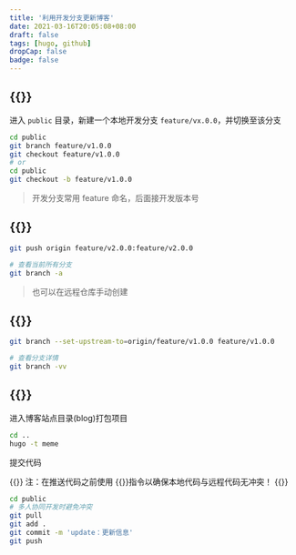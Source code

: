 ```yaml
---
title: '利用开发分支更新博客'
date: 2021-03-16T20:05:08+08:00
draft: false
tags: [hugo, github]
dropCap: false
badge: false
---
```


## {{<underline content="创建本地开发分支" color="#ffdd00" >}}

进入 `public` 目录，新建一个本地开发分支 `feature/vx.0.0`，并切换至该分支

```bash
cd public
git branch feature/v1.0.0
git checkout feature/v1.0.0
# or
cd public
git checkout -b feature/v1.0.0
```

> 开发分支常用 feature 命名，后面接开发版本号

## {{<underline content="创建远程同名分支" color="#ffdd00" >}}

```bash
git push origin feature/v2.0.0:feature/v2.0.0

# 查看当前所有分支
git branch -a
```

> 也可以在远程仓库手动创建

## {{<underline content="关联本地与远程分支" color="#ffdd00" >}}

```bash
git branch --set-upstream-to=origin/feature/v1.0.0 feature/v1.0.0

# 查看分支详情
git branch -vv
```

## {{<underline content="提交代码" color="#ffdd00" >}}

进入博客站点目录(blog)打包项目

```bash
cd ..
hugo -t meme
```

提交代码

{{<notice error>}}
注：在推送代码之前使用 {{<underline content="**git pull**" color="#5dac81" >}}指令以确保本地代码与远程代码无冲突！
{{</notice >}}

```bash
cd public
# 多人协同开发时避免冲突
git pull
git add .
git commit -m 'update：更新信息'
git push
```
